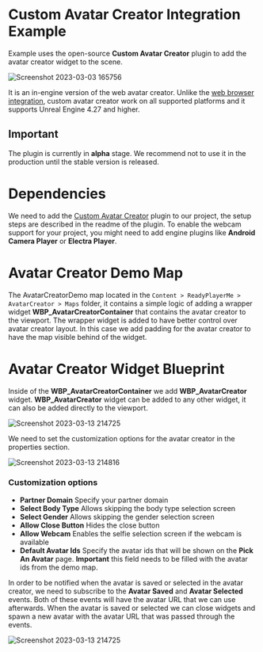 # Custom Avatar Creator Integration Example

Example uses the open-source **Custom Avatar Creator** plugin to add the avatar creator widget to the scene. 

![Screenshot 2023-03-03 165756](https://user-images.githubusercontent.com/3124894/233410933-077ec3c3-c53c-4ed1-b442-3639ed9348f8.png)

It is an in-engine version of the web avatar creator. Unlike the [web browser integration](https://github.com/readyplayerme/UnrealExamples/tree/main/Content/ReadyPlayerMe/WebBrowser#readme), custom avatar creator work on all supported platforms and it supports Unreal Engine 4.27 and higher.

## Important

The plugin is currently in **alpha** stage. We recommend not to use it in the production until the stable version is released.

# Dependencies

We need to add the [Custom Avatar Creator](https://github.com/readyplayerme/rpm-unreal-avatar-creator) plugin to our project, the setup steps are described in the readme of the plugin.
To enable the webcam support for your project, you might need to add engine plugins like **Android Camera Player** or **Electra Player**.

# Avatar Creator Demo Map

The AvatarCreatorDemo map located in the `Content > ReadyPlayerMe > AvatarCreator > Maps` folder, it contains a simple logic of adding a wrapper widget **WBP_AvatarCreatorContainer** that contains the avatar creator to the viewport.
The wrapper widget is added to have better control over avatar creator layout. In this case we add padding for the avatar creator to have the map visible behind of the widget.

# Avatar Creator Widget Blueprint

Inside of the **WBP_AvatarCreatorContainer** we add **WBP_AvatarCreator** widget. **WBP_AvatarCreator** widget can be added to any other widget, it can also be added directly to the viewport.

![Screenshot 2023-03-13 214725](https://user-images.githubusercontent.com/3124894/233412475-9a017528-b625-4b92-af79-8c8fcb66d990.png)

We need to set the customization options for the avatar creator in the properties section.

![Screenshot 2023-03-13 214816](https://user-images.githubusercontent.com/3124894/233412512-138d218d-53f0-488b-aa44-236c0cf04d44.png)

### Customization options
- **Partner Domain** Specify your partner domain
- **Select Body Type** Allows skipping the body type selection screen
- **Select Gender** Allows skipping the gender selection screen
- **Allow Close Button** Hides the close button
- **Allow Webcam** Enables the selfie selection screen if the webcam is available
- **Default Avatar Ids** Specify the avatar ids that will be shown on the **Pick An Avatar** page. **Important** this field needs to be filled with the avatar ids from the demo map.

In order to be notified when the avatar is saved or selected in the avatar creator, we need to subscribe to the **Avatar Saved** and **Avatar Selected** events. Both of these events will have the avatar URL that we can use afterwards.
When the avatar is saved or selected we can close widgets and spawn a new avatar with the avatar URL that was passed through the events.

![Screenshot 2023-03-13 214725](https://user-images.githubusercontent.com/3124894/233413004-ced8b3ce-fff8-404f-ab96-f8ae613993d6.png)
